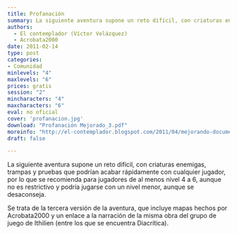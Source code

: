```yaml
---
title: Profanación
summary: La siguiente aventura supone un reto difícil, con criaturas enemigas, trampas y pruebas que podrían acabar rápidamente con cualquier jugador, por lo que se recomienda para jugadores de al menos nivel 4 a 6, aunque no es restrictivo y podría jugarse con un nivel menor, aunque se desaconseja.
authors:
  - El contemplador (Víctor Velázquez)
  - Acrobata2000
date: 2011-02-14
type: post
categories:
- Comunidad
minlevels: "4"
maxlevels: "6"
prices: gratis
session: "2"
mincharacters: "4"
maxcharacters: "6"
eval: no oficial
cover: 'profanacion.jpg'
download: "Profanación Mejorado_3.pdf"
moreinfo: "http://el-contemplador.blogspot.com/2011/04/mejorando-documentos-ii.html"
draft: false

---
```


La siguiente aventura supone un reto difícil, con criaturas enemigas, trampas y pruebas que podrían acabar rápidamente con cualquier jugador, por lo que se recomienda para jugadores de al menos nivel 4 a 6, aunque no es restrictivo y podría jugarse con un nivel menor, aunque se desaconseja.

Se trata de la tercera versión de la aventura, que incluye mapas hechos por Acrobata2000 y un enlace a la narración de la misma obra del grupo de juego de Ithilien (entre los
que se encuentra Diacrítica).
